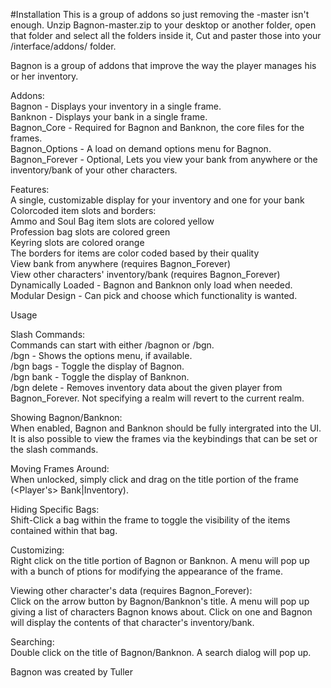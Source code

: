 #Installation
This is a group of addons so just removing the -master isn't enough. 
Unzip Bagnon-master.zip to your desktop or another folder,
open that folder and select all the folders inside it,
Cut and paster those into your /interface/addons/ folder.

Bagnon is a group of addons that improve the way the player manages his or her inventory.
    
Addons:  
Bagnon - Displays your inventory in a single frame.  
Banknon - Displays your bank in a single frame.  
Bagnon_Core - Required for Bagnon and Banknon, the core files for the frames.  
Bagnon_Options - A load on demand options menu for Bagnon.  
Bagnon_Forever - Optional, Lets you view your bank from anywhere or the inventory/bank of your other characters.  
  
Features:  
A single, customizable display for your inventory and one for your bank  
Colorcoded item slots and borders:  
Ammo and Soul Bag item slots are colored yellow    
Profession bag slots are colored green  
Keyring slots are colored orange  
The borders for items are color coded based by their quality  
View bank from anywhere (requires Bagnon_Forever)  
View other characters' inventory/bank (requires Bagnon_Forever)  
Dynamically Loaded - Bagnon and Banknon only load when needed.  
Modular Design - Can pick and choose which functionality is wanted.  
  
Usage
  
Slash Commands:  
Commands can start with either /bagnon or /bgn.  
/bgn - Shows the options menu, if available.  
/bgn bags - Toggle the display of Bagnon.  
/bgn bank - Toggle the display of Banknon.  
/bgn delete <player> <realm> - Removes inventory data about the given player from Bagnon_Forever. Not specifying a realm will revert to the current realm.  
  
Showing Bagnon/Banknon:  
When enabled, Bagnon and Banknon should be fully intergrated into the UI. It is also possible to view the frames via the keybindings that can be set or the slash commands.  

Moving Frames Around:   
When unlocked, simply click and drag on the title portion of the frame (<Player's> Bank|Inventory).  

Hiding Specific Bags:  
Shift-Click a bag within the frame to toggle the visibility of the items contained within that bag.  
  
Customizing:  
Right click on the title portion of Bagnon or Banknon. A menu will pop up with a bunch of ptions for modifying the appearance of the frame.  
  
Viewing other character's data (requires Bagnon_Forever):  
Click on the arrow button by Bagnon/Banknon's title. A menu will pop up giving a list of characters Bagnon knows about. Click on one and Bagnon will display the contents of that character's inventory/bank.  
  
Searching:  
Double click on the title of Bagnon/Banknon. A search dialog will pop up.  
  
Bagnon was created by Tuller  
